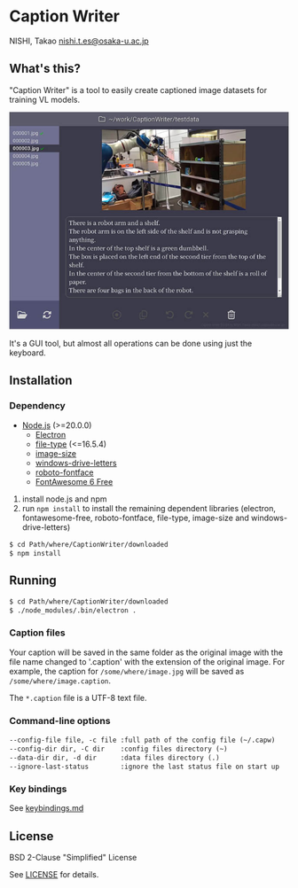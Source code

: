 # Caption Writer
NISHI, Takao <nishi.t.es@osaka-u.ac.jp>

## What's this?
"Caption Writer" is a tool to easily create captioned image datasets for training VL models.

![Screen Shot](screenshot.jpg)

It's a GUI tool, but almost all operations can be done using just the keyboard.

## Installation
### Dependency
* [Node.js](https://nodejs.org/) (>=20.0.0)
  * [Electron](https://www.electronjs.org/)
  * [file-type](https://www.npmjs.com/package/file-type) (<=16.5.4)
  * [image-size](https://www.npmjs.com/package/image-size)
  * [windows-drive-letters](https://www.npmjs.com/package/windows-drive-letters)
  * [roboto-fontface](https://www.npmjs.com/package/roboto-fontface)
  * [FontAwesome 6 Free](https://www.npmjs.com/package/@fortawesome/fontawesome-free)

1. install node.js and npm
2. run `npm install` to install the remaining dependent libraries (electron, fontawesome-free, roboto-fontface, file-type, image-size and windows-drive-letters)

```
$ cd Path/where/CaptionWriter/downloaded
$ npm install
```

## Running
```
$ cd Path/where/CaptionWriter/downloaded
$ ./node_modules/.bin/electron .
```

### Caption files
Your caption will be saved in the same folder as the original image with the file name changed to '.caption' with the extension of the original image.
For example, the caption for `/some/where/image.jpg` will be saved as `/some/where/image.caption`.

The `*.caption` file is a UTF-8 text file.

### Command-line options

```
--config-file file, -c file :full path of the config file (~/.capw)
--config-dir dir, -C dir    :config files directory (~)
--data-dir dir, -d dir      :data files directory (.)
--ignore-last-status        :ignore the last status file on start up
```

### Key bindings

See [keybindings.md](keybindings.md)

## License

BSD 2-Clause "Simplified" License

See [LICENSE](./LICENSE) for details.

